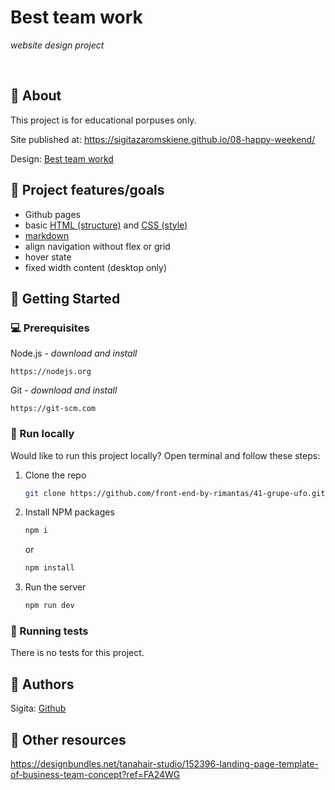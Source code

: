 # Best team work

_website design project_

<br>

## 🌟 About

This project is for educational porpuses only.

Site published at: https://sigitazaromskiene.github.io/08-happy-weekend/

Design: [Best team workd](./img/best-team.jpg)

## 🎯 Project features/goals

- Github pages
- basic [HTML (structure)](https://www.w3schools.com/TAGS/default.asp) and [CSS (style)](https://www.w3schools.com/html/html_css.asp)
- [markdown](https://docs.github.com/en/get-started/writing-on-github/getting-started-with-writing-and-formatting-on-github/basic-writing-and-formatting-syntax)
- align navigation without flex or grid
- hover state
- fixed width content (desktop only)

## 🧰 Getting Started

### 💻 Prerequisites

Node.js - _download and install_

```
https://nodejs.org
```

Git - _download and install_

```
https://git-scm.com
```

### 🏃 Run locally

Would like to run this project locally? Open terminal and follow these steps:

1. Clone the repo
   ```sh
   git clone https://github.com/front-end-by-rimantas/41-grupe-ufo.git
   ```
2. Install NPM packages
   ```sh
   npm i
   ```
   or
   ```sh
   npm install
   ```
3. Run the server
   ```sh
   npm run dev
   ```

### 🧪 Running tests

There is no tests for this project.

## 🎅 Authors

Sigita: [Github](https://github.com/SigitaZaromskiene)

## 🔗 Other resources

https://designbundles.net/tanahair-studio/152396-landing-page-template-of-business-team-concept?ref=FA24WG

